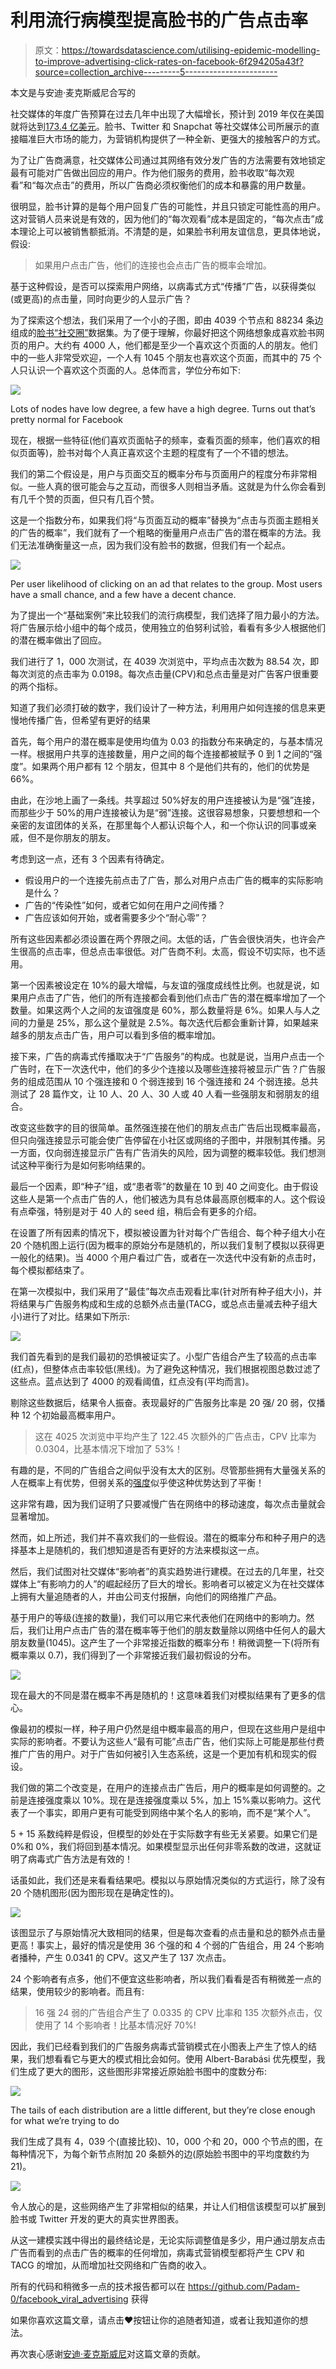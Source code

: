 # 利用流行病模型提高脸书的广告点击率

> 原文：<https://towardsdatascience.com/utilising-epidemic-modelling-to-improve-advertising-click-rates-on-facebook-6f294205a43f?source=collection_archive---------5----------------------->

本文是与安迪·麦克斯威尼合写的

社交媒体的年度广告预算在过去几年中出现了大幅增长，预计到 2019 年仅在美国就将达到[173.4 亿美元](https://blog.hootsuite.com/social-media-advertising-stats/)。脸书、Twitter 和 Snapchat 等社交媒体公司所展示的直接瞄准巨大市场的能力，为营销机构提供了一种全新、更强大的接触客户的方式。

为了让广告商满意，社交媒体公司通过其网络有效分发广告的方法需要有效地锁定最有可能对广告做出回应的用户。作为他们服务的费用，脸书收取“每次观看”和“每次点击”的费用，所以广告商必须权衡他们的成本和暴露的用户数量。

很明显，脸书计算的是每个用户回复广告的可能性，并且只锁定可能性高的用户。这对营销人员来说是有效的，因为他们的“每次观看”成本是固定的，“每次点击”成本理论上可以被销售额抵消。不清楚的是，如果脸书利用友谊信息，更具体地说，假设:

> 如果用户点击广告，他们的连接也会点击广告的概率会增加。

基于这种假设，是否可以探索用户网络，以病毒式方式“传播”广告，以获得类似(或更高)的点击量，同时向更少的人显示广告？

为了探索这个想法，我们采用了一个小的子图，即由 4039 个节点和 88234 条边组成的[脸书“社交圈”](https://snap.stanford.edu/data/egonets-Facebook.html)数据集。为了便于理解，你最好把这个网络想象成喜欢脸书网页的用户。大约有 4000 人，他们都是至少一个喜欢这个页面的人的朋友。他们中的一些人非常受欢迎，一个人有 1045 个朋友也喜欢这个页面，而其中的 75 个人只认识一个喜欢这个页面的人。总体而言，学位分布如下:

![](img/c800a3092115b45eb2a74da892ccd6a7.png)

Lots of nodes have low degree, a few have a high degree. Turns out that’s pretty normal for Facebook

现在，根据一些特征(他们喜欢页面帖子的频率，查看页面的频率，他们喜欢的相似页面等)，脸书对每个人真正喜欢这个主题的程度有了一个不错的想法。

我们的第二个假设是，用户与页面交互的概率分布与页面用户的程度分布非常相似。一些人真的很可能会与之互动，而很多人则相当矛盾。这就是为什么你会看到有几千个赞的页面，但只有几百个赞。

这是一个指数分布，如果我们将“与页面互动的概率”替换为“点击与页面主题相关的广告的概率”，我们就有了一个粗略的衡量用户点击广告的潜在概率的方法。我们无法准确衡量这一点，因为我们没有脸书的数据，但我们有一个起点。

![](img/9294b42ebe162f74f7f6957069a26f47.png)

Per user likelihood of clicking on an ad that relates to the group. Most users have a small chance, and a few have a decent chance.

为了提出一个“基础案例”来比较我们的流行病模型，我们选择了阻力最小的方法。将广告展示给小组中的每个成员，使用独立的伯努利试验，看看有多少人根据他们的潜在概率做出了回应。

我们进行了 1，000 次测试，在 4039 次浏览中，平均点击次数为 88.54 次，即每次浏览的点击率为 0.0198。每次点击量(CPV)和总点击量是对广告客户很重要的两个指标。

知道了我们必须打破的数字，我们设计了一种方法，利用用户如何连接的信息来更慢地传播广告，但希望有更好的结果

首先，每个用户的潜在概率是使用均值为 0.03 的指数分布来确定的，与基本情况一样。根据用户共享的连接数量，用户之间的每个连接都被赋予 0 到 1 之间的“强度”。如果两个用户都有 12 个朋友，但其中 8 个是他们共有的，他们的优势是 66%。

由此，在沙地上画了一条线。共享超过 50%好友的用户连接被认为是“强”连接，而那些少于 50%的用户连接被认为是“弱”连接。这很容易想象，只要想想和一个亲密的友谊团体的关系，在那里每个人都认识每个人，和一个你认识的同事或亲戚，但不是你朋友的朋友。

考虑到这一点，还有 3 个因素有待确定。

*   假设用户的一个连接先前点击了广告，那么对用户点击广告的概率的实际影响是什么？
*   广告的“传染性”如何，或者它如何在用户之间传播？
*   广告应该如何开始，或者需要多少个“耐心零”？

所有这些因素都必须设置在两个界限之间。太低的话，广告会很快消失，也许会产生很高的点击率，但总点击率很低。对广告商不利。太高，假设不切实际，也不适用。

第一个因素被设定在 10%的最大增幅，与友谊的强度成线性比例。也就是说，如果用户点击了广告，他们的所有连接都会看到他们点击广告的潜在概率增加了一个数量。如果这两个人之间的友谊强度是 60%，那么数量将是 6%。如果人与人之间的力量是 25%，那么这个量就是 2.5%。每次迭代后都会重新计算，如果越来越多的朋友点击广告，用户可以看到多倍的概率增加。

接下来，广告的病毒式传播取决于“广告服务”的构成。也就是说，当用户点击一个广告时，在下一次迭代中，他们的多少个连接以及哪些连接将被显示广告？广告服务的组成范围从 10 个强连接和 0 个弱连接到 16 个强连接和 24 个弱连接。总共测试了 28 篇作文，让 10 人、20 人、30 人或 40 人看一些强朋友和弱朋友的组合。

改变这些数字的目的很简单。虽然强连接在他们的朋友点击广告后出现概率最高，但只向强连接显示可能会使广告停留在小社区或网络的子图中，并限制其传播。另一方面，仅向弱连接显示广告有广告消失的风险，因为调整的概率较低。我们想测试这种平衡行为是如何影响结果的。

最后一个因素，即“种子”组，或“患者零”的数量在 10 到 40 之间变化。由于假设这些人是第一个点击广告的人，他们被选为具有总体最高原创概率的人。这个假设有点牵强，特别是对于 40 人的 seed 组，稍后会有更多的介绍。

在设置了所有因素的情况下，模拟被设置为针对每个广告组合、每个种子组大小在 20 个随机图上运行(因为概率的原始分布是随机的，所以我们复制了模拟以获得更一般化的结果)。当 4000 个用户看过广告，或者在一次迭代中没有新的点击时，每个模拟都结束了。

在第一次模拟中，我们采用了“最佳”每次点击观看比率(针对所有种子组大小)，并将结果与广告服务构成和生成的总额外点击量(TACG，或总点击量减去种子组大小)进行了对比。结果如下所示:

![](img/d513d0293711e44c5d58e42c2623ba22.png)

我们首先看到的是我们最初的恐惧被证实了。小型广告组合产生了较高的点击率(红点)，但整体点击率较低(黑线)。为了避免这种情况，我们根据视图总数过滤了这些点。蓝点达到了 4000 的观看阈值，红点没有(平均而言)。

剔除这些数据后，结果令人振奋。表现最好的广告服务比率是 20 强/ 20 弱，仅播种 12 个初始最高概率用户。

> 这在 4025 次浏览中平均产生了 122.45 次额外的广告点击，CPV 比率为 0.0304，比基本情况下增加了 53%！

有趣的是，不同的广告组合之间似乎没有太大的区别。尽管那些拥有大量强关系的人在概率上有优势，但弱关系的[强度](https://www.jstor.org/stable/2776392)似乎使这种优势达到了平衡！

这非常有趣，因为我们证明了只要减慢广告在网络中的移动速度，每次点击量就会显著增加。

然而，如上所述，我们并不喜欢我们的一些假设。潜在的概率分布和种子用户的选择基本上是随机的，我们想知道是否有更好的方法来模拟这一点。

然后，我们试图对社交媒体“影响者”的真实趋势进行建模。在过去的几年里，社交媒体上“有影响力的人”的崛起经历了巨大的增长。影响者可以被定义为在社交媒体上拥有大量追随者的人，并由公司支付报酬，向他们的网络推广产品。

基于用户的等级(连接的数量)，我们可以用它来代表他们在网络中的影响力。然后，我们让用户点击广告的潜在概率等于他们的朋友数量除以网络中任何人的最大朋友数量(1045)。这产生了一个非常接近指数的概率分布！稍微调整一下(将所有概率乘以 0.7)，我们得到了一个非常接近我们最初假设的分布。

![](img/74cc65d91c75347866cdbd6bfe07a5e3.png)

现在最大的不同是潜在概率不再是随机的！这意味着我们对模拟结果有了更多的信心。

像最初的模拟一样，种子用户仍然是组中概率最高的用户，但现在这些用户是组中实际的影响者。不要认为这些人“最有可能”点击广告，他们实际上可能是那些付费推广广告的用户。对于广告如何被引入生态系统，这是一个更加有机和现实的假设。

我们做的第二个改变是，在用户的连接点击广告后，用户的概率是如何调整的。之前是连接强度乘以 10%。现在是连接强度乘以 5%，加上 15%乘以影响力。这代表了一个事实，即用户更有可能受到网络中某个名人的影响，而不是“某个人”。

5 + 15 系数纯粹是假设，但模型的妙处在于实际数字有些无关紧要。如果它们是 0%和 0%，我们将回到基本情况。如果模型显示出任何非零系数的改进，这就证明了病毒式广告方法是有效的！

话虽如此，我们还是来看看结果吧。模拟以与原始情况类似的方式运行，除了没有 20 个随机图形(因为图形现在是确定性的)。

![](img/25c334e9928fd9c499b326a87c64d63f.png)

该图显示了与原始情况大致相同的结果，但是每次查看的点击量和总的额外点击量更高！事实上，最好的情况是使用 36 个强的和 4 个弱的广告组合，用 24 个影响者播种，产生 0.0341 的 CPV。这又产生了 137 次点击。

24 个影响者有点多，他们不便宜这些影响者，所以我们看看是否有稍微差一点的结果，使用较少的影响者。而且有:

> 16 强 24 弱的广告组合产生了 0.0335 的 CPV 比率和 135 次额外点击，仅使用了 14 个影响者！比基本情况好 70%!

因此，我们已经看到我们的广告服务病毒式营销模式在小图表上产生了惊人的结果，我们想看看它与更大的模式相比会如何。使用 Albert-Barabási 优先模型，我们生成了更大的图形，这些图形非常接近原始脸书图中的度数分布:

![](img/1a6bd066d1ce4a947dc939866eb0d98c.png)

The tails of each distribution are a little different, but they’re close enough for what we’re trying to do

我们生成了具有 4，039 个(直接比较)、10，000 个和 20，000 个节点的图，在每种情况下，为每个新节点附加 20 条额外的边(原始脸书图中的平均度数约为 21)。

![](img/69a65edd3f14473cdec74d55ef87d435.png)

令人放心的是，这些网络产生了非常相似的结果，并让人们相信该模型可以扩展到脸书或 Twitter 开发的更大的真实世界图表。

从这一建模实践中得出的最终结论是，无论实际调整值是多少，用户通过朋友点击广告而看到的点击广告的概率的任何增加，病毒式营销模型都将产生 CPV 和 TACG 的增加，从而增加社交网络和广告商的收入。

所有的代码和稍微多一点的技术报告都可以在 https://github.com/Padam-0/facebook_viral_advertising 获得

如果你喜欢这篇文章，请点击❤按钮让你的追随者知道，或者让我知道你的想法。

再次衷心感谢[安迪·麦克斯威尼](http://github.com/mcsweena)对这篇文章的贡献。
